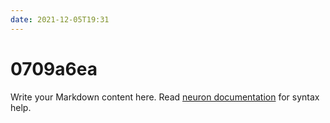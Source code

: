 ```yaml
---
date: 2021-12-05T19:31
---
```


# 0709a6ea

Write your Markdown content here. Read [neuron documentation](https://neuron.zettel.page/2011404.html) for syntax help.


